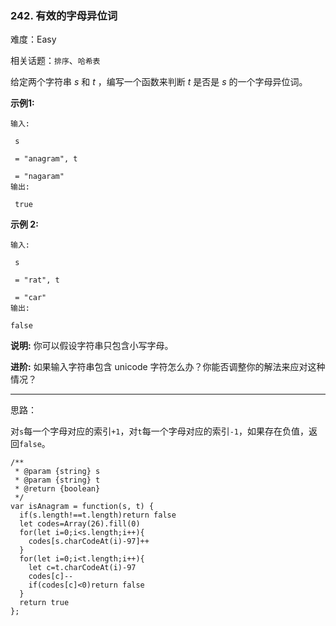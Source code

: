 ### 242. 有效的字母异位词

难度：Easy

相关话题：`排序`、`哈希表`

给定两个字符串 *s*  和 *t*  ，编写一个函数来判断 *t*  是否是 *s*  的一个字母异位词。



**示例1:** 



```
输入:

 s

 = "anagram", t

 = "nagaram"
输出:

 true
```


**示例 2:** 



```
输入:

 s

 = "rat", t

 = "car"
输出:

false
```


**说明:** 
你可以假设字符串只包含小写字母。



**进阶:** 
如果输入字符串包含 unicode 字符怎么办？你能否调整你的解法来应对这种情况？




-----

思路：

对`s`每一个字母对应的索引`+1`，对`t`每一个字母对应的索引`-1`，如果存在负值，返回`false`。
```
/**
 * @param {string} s
 * @param {string} t
 * @return {boolean}
 */
var isAnagram = function(s, t) {
  if(s.length!==t.length)return false
  let codes=Array(26).fill(0)
  for(let i=0;i<s.length;i++){
    codes[s.charCodeAt(i)-97]++
  }
  for(let i=0;i<t.length;i++){
    let c=t.charCodeAt(i)-97
    codes[c]--
    if(codes[c]<0)return false
  }
  return true
};
```

